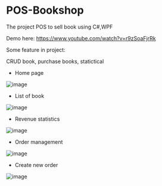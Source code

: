 # POS-Bookshop
 The project POS to sell book using C#,WPF
 
 Demo here: https://www.youtube.com/watch?v=r9zSoaFjrRk
 
 Some feature in project:
 
 CRUD book, purchase books, statictical 
   - Home page
   
  ![image](https://user-images.githubusercontent.com/43676655/128636801-c8375be1-4c85-41cd-9f66-1e29abc5c2b0.png)

 
   - List of book
   
   ![image](https://user-images.githubusercontent.com/43676655/128636842-c5dc0d80-47a1-4aff-b0b9-abd54f8a2087.png)


   - Revenue statistics 
   
   ![image](https://user-images.githubusercontent.com/43676655/128636853-013356e9-b7d9-4a01-8d57-273b3896de4b.png)


   - Order management
   
   ![image](https://user-images.githubusercontent.com/43676655/128636984-81df425d-747f-412f-91e5-181ff799a2d1.png)


   - Create new order
   
   ![image](https://user-images.githubusercontent.com/43676655/128637015-cbd7e473-5c90-408c-94c7-660fe3b96909.png)




